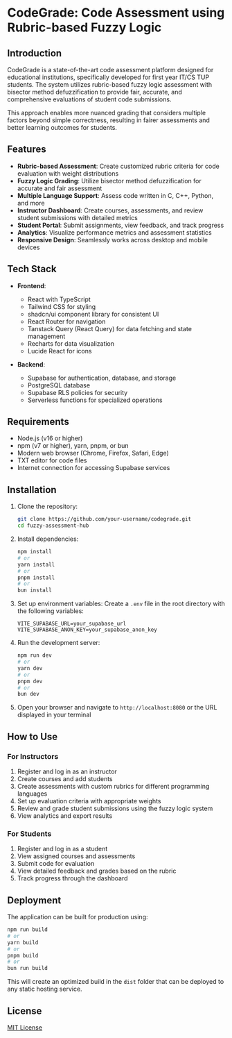 
# CodeGrade: Code Assessment using Rubric-based Fuzzy Logic

## Introduction

CodeGrade is a state-of-the-art code assessment platform designed for educational institutions, specifically developed for first year IT/CS TUP students. The system utilizes rubric-based fuzzy logic assessment with bisector method defuzzification to provide fair, accurate, and comprehensive evaluations of student code submissions.

This approach enables more nuanced grading that considers multiple factors beyond simple correctness, resulting in fairer assessments and better learning outcomes for students.

## Features

- **Rubric-based Assessment**: Create customized rubric criteria for code evaluation with weight distributions
- **Fuzzy Logic Grading**: Utilize bisector method defuzzification for accurate and fair assessment
- **Multiple Language Support**: Assess code written in C, C++, Python, and more
- **Instructor Dashboard**: Create courses, assessments, and review student submissions with detailed metrics
- **Student Portal**: Submit assignments, view feedback, and track progress
- **Analytics**: Visualize performance metrics and assessment statistics
- **Responsive Design**: Seamlessly works across desktop and mobile devices

## Tech Stack

- **Frontend**:
  - React with TypeScript
  - Tailwind CSS for styling
  - shadcn/ui component library for consistent UI
  - React Router for navigation
  - Tanstack Query (React Query) for data fetching and state management
  - Recharts for data visualization
  - Lucide React for icons

- **Backend**:
  - Supabase for authentication, database, and storage
  - PostgreSQL database
  - Supabase RLS policies for security
  - Serverless functions for specialized operations

## Requirements

- Node.js (v16 or higher)
- npm (v7 or higher), yarn, pnpm, or bun
- Modern web browser (Chrome, Firefox, Safari, Edge)
- TXT editor for code files
- Internet connection for accessing Supabase services

## Installation

1. Clone the repository:
   ```sh
   git clone https://github.com/your-username/codegrade.git
   cd fuzzy-assessment-hub
   ```

2. Install dependencies:
   ```sh
   npm install
   # or
   yarn install
   # or
   pnpm install
   # or
   bun install
   ```

3. Set up environment variables:
   Create a `.env` file in the root directory with the following variables:
   ```
   VITE_SUPABASE_URL=your_supabase_url
   VITE_SUPABASE_ANON_KEY=your_supabase_anon_key
   ```

4. Run the development server:
   ```sh
   npm run dev
   # or
   yarn dev
   # or
   pnpm dev
   # or
   bun dev
   ```

5. Open your browser and navigate to `http://localhost:8080` or the URL displayed in your terminal

## How to Use

### For Instructors

1. Register and log in as an instructor
2. Create courses and add students
3. Create assessments with custom rubrics for different programming languages
4. Set up evaluation criteria with appropriate weights
5. Review and grade student submissions using the fuzzy logic system
6. View analytics and export results

### For Students

1. Register and log in as a student
2. View assigned courses and assessments
3. Submit code for evaluation
4. View detailed feedback and grades based on the rubric
5. Track progress through the dashboard

## Deployment

The application can be built for production using:

```sh
npm run build
# or
yarn build
# or
pnpm build
# or
bun run build
```

This will create an optimized build in the `dist` folder that can be deployed to any static hosting service.

## License

[MIT License](LICENSE)
